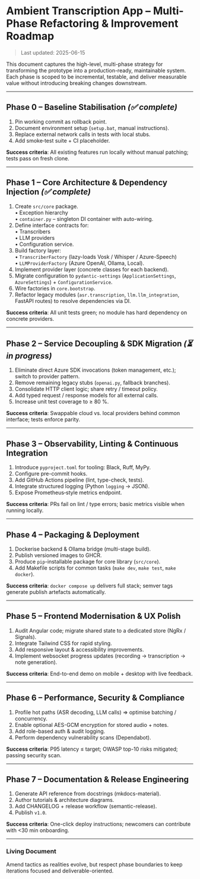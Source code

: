 # Ambient Transcription App – Multi-Phase Refactoring & Improvement Roadmap

> Last updated: 2025-06-15

This document captures the high-level, multi-phase strategy for transforming the prototype into a production-ready, maintainable system. Each phase is scoped to be incremental, testable, and deliver measurable value without introducing breaking changes downstream.

---

## Phase 0 – Baseline Stabilisation *(✅ complete)*

1. Pin working commit as rollback point.  
2. Document environment setup (`setup.bat`, manual instructions).  
3. Replace external network calls in tests with local stubs.  
4. Add smoke‐test suite + CI placeholder.

**Success criteria**: All existing features run locally without manual patching; tests pass on fresh clone.

---

## Phase 1 – Core Architecture & Dependency Injection *(✅ complete)*

1. Create `src/core` package.  
   • Exception hierarchy  
   • `container.py` – singleton DI container with auto-wiring.  
2. Define interface contracts for:  
   • Transcribers  
   • LLM providers  
   • Configuration service.  
3. Build factory layer:  
   • `TranscriberFactory` (lazy-loads Vosk / Whisper / Azure-Speech)  
   • `LLMProviderFactory` (Azure OpenAI, Ollama, Local).  
4. Implement provider layer (concrete classes for each backend).  
5. Migrate configuration to `pydantic-settings` (`ApplicationSettings`, `AzureSettings`) + `ConfigurationService`.  
6. Wire factories in `core.bootstrap`.  
7. Refactor legacy modules (`asr.transcription`, `llm.llm_integration`, FastAPI routes) to resolve dependencies via DI.

**Success criteria**: All unit tests green; no module has hard dependency on concrete providers.

---

## Phase 2 – Service Decoupling & SDK Migration *(⏳ in progress)*

1. Eliminate direct Azure SDK invocations (token management, etc.); switch to provider pattern.  
2. Remove remaining legacy stubs (`openai.py`, fallback branches).  
3. Consolidate HTTP client logic; share retry / timeout policy.  
4. Add typed request / response models for all external calls.  
5. Increase unit test coverage to ≥ 80 %.  

**Success criteria**: Swappable cloud vs. local providers behind common interface; tests enforce parity.

---

## Phase 3 – Observability, Linting & Continuous Integration

1. Introduce `pyproject.toml` for tooling: Black, Ruff, MyPy.  
2. Configure pre-commit hooks.  
3. Add GitHub Actions pipeline (lint, type-check, tests).  
4. Integrate structured logging (Python `logging` → JSON).  
5. Expose Prometheus‐style metrics endpoint.

**Success criteria**: PRs fail on lint / type errors; basic metrics visible when running locally.

---

## Phase 4 – Packaging & Deployment

1. Dockerise backend & Ollama bridge (multi-stage build).  
2. Publish versioned images to GHCR.  
3. Produce `pip`-installable package for core library (`src/core`).  
4. Add Makefile scripts for common tasks (`make dev`, `make test`, `make docker`).  

**Success criteria**: `docker compose up` delivers full stack; semver tags generate publish artefacts automatically.

---

## Phase 5 – Frontend Modernisation & UX Polish

1. Audit Angular code; migrate shared state to a dedicated store (NgRx / Signals).  
2. Integrate Tailwind CSS for rapid styling.  
3. Add responsive layout & accessibility improvements.  
4. Implement websocket progress updates (recording → transcription → note generation).

**Success criteria**: End-to-end demo on mobile + desktop with live feedback.

---

## Phase 6 – Performance, Security & Compliance

1. Profile hot paths (ASR decoding, LLM calls) ⇒ optimise batching / concurrency.  
2. Enable optional AES-GCM encryption for stored audio + notes.  
3. Add role-based auth & audit logging.  
4. Perform dependency vulnerability scans (Dependabot).

**Success criteria**: P95 latency ≤ target; OWASP top-10 risks mitigated; passing security scan.

---

## Phase 7 – Documentation & Release Engineering

1. Generate API reference from docstrings (mkdocs-material).  
2. Author tutorials & architecture diagrams.  
3. Add CHANGELOG + release workflow (semantic-release).  
4. Publish `v1.0`.  

**Success criteria**: One-click deploy instructions; newcomers can contribute with <30 min onboarding.

---

### Living Document
Amend tactics as realities evolve, but respect phase boundaries to keep iterations focused and deliverable-oriented. 